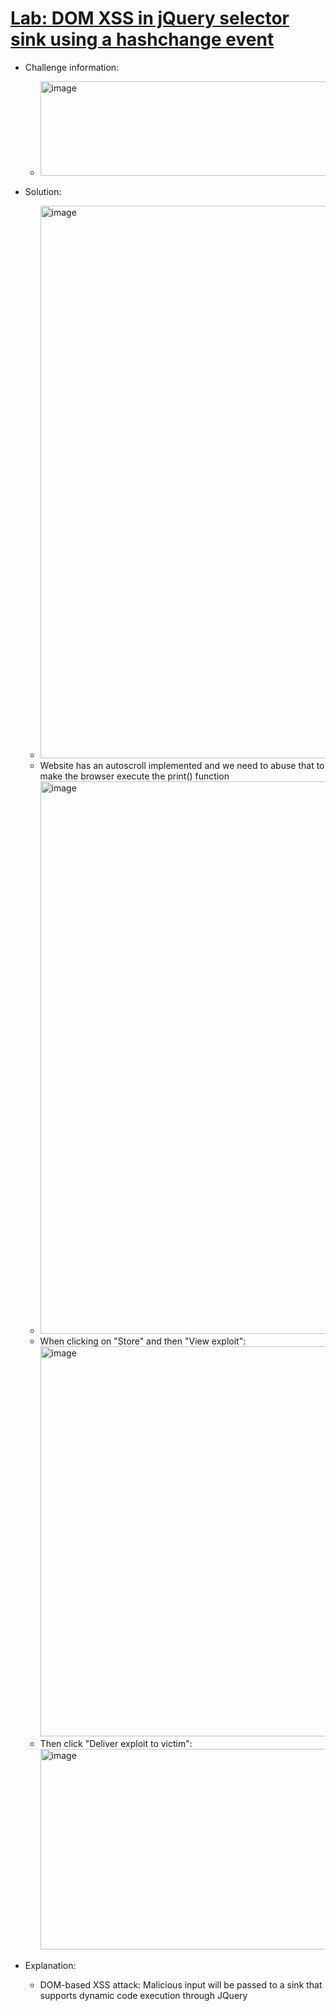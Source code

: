 # [Lab: DOM XSS in jQuery selector sink using a hashchange event](https://portswigger.net/web-security/cross-site-scripting/dom-based/lab-jquery-selector-hash-change-event)

- Challenge information:
  - <img width="656" height="151" alt="image" src="https://github.com/user-attachments/assets/0ea0707c-8ead-43d6-95c6-daaef0dcd34f" />
- Solution:
  - <img width="1174" height="884" alt="image" src="https://github.com/user-attachments/assets/0c0041d5-5984-4d40-b55b-8942e7e6b59d" />
  - Website has an autoscroll implemented and we need to abuse that to make the browser execute the print() function
  - <img width="1174" height="884" alt="image" src="https://github.com/user-attachments/assets/6fcc34a3-8dec-45ed-90ba-4495544475d5" />
  - When clicking on "Store" and then "View exploit": <img width="1174" height="624" alt="image" src="https://github.com/user-attachments/assets/6ca86abd-7b72-4194-8611-3e9c2d5c6284" />
  - Then click "Deliver exploit to victim": <img width="1174" height="321" alt="image" src="https://github.com/user-attachments/assets/f4cadcf0-9271-4411-a9db-28d01bfef190" />


- Explanation:
  - DOM-based XSS attack: Malicious input will be passed to a sink that supports dynamic code execution through JQuery
